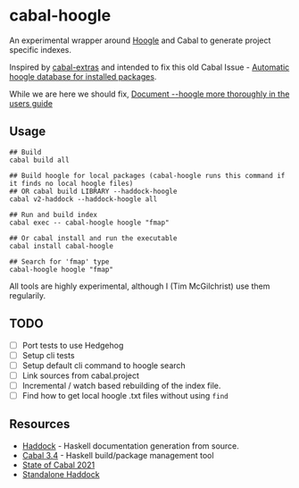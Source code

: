 cabal-hoogle
=======
An experimental wrapper around [Hoogle](https://github.com/ndmitchell/hoogle) and Cabal to generate project specific indexes.

Inspired by [cabal-extras](https://github.com/phadej/cabal-extras) and intended to
fix this old Cabal Issue - [Automatic hoogle database for installed packages](https://github.com/haskell/cabal/issues/395).

While we are here we should fix, [Document --hoogle more thoroughly in the users guide](https://github.com/haskell/haddock/issues/807)

Usage
----------

``` shell
## Build
cabal build all

## Build hoogle for local packages (cabal-hoogle runs this command if it finds no local hoogle files)
## OR cabal build LIBRARY --haddock-hoogle
cabal v2-haddock --haddock-hoogle all 

## Run and build index
cabal exec -- cabal-hoogle hoogle "fmap"

## Or cabal install and run the executable
cabal install cabal-hoogle

## Search for 'fmap' type
cabal-hoogle hoogle "fmap"
```

All tools are highly experimental, although I (Tim McGilchrist) use them regularily.

TODO
----------

 - [ ] Port tests to use Hedgehog
 - [ ] Setup cli tests
 - [ ] Setup default cli command to hoogle search
 - [ ] Link sources from cabal.project 
 - [ ] Incremental / watch based rebuilding of the index file. 
 - [ ] Find how to get local hoogle .txt files without using `find`

Resources
----------

* [Haddock](https://haskell-haddock.readthedocs.io/en/latest/index.html) - Haskell documentation generation from source.
* [Cabal 3.4](https://cabal.readthedocs.io/en/3.4/index.html) - Haskell build/package management tool
* [State of Cabal 2021](https://discourse.haskell.org/t/state-of-the-cabal-q1-q2-2021/2548)
* [Standalone Haddock](https://github.com/ktvoelker/standalone-haddock)
